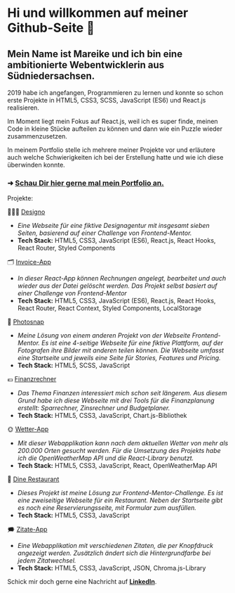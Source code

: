 <h1>Hi und willkommen auf meiner Github-Seite 👋</h1>

<h2>Mein Name ist Mareike und ich bin eine ambitionierte Webentwicklerin aus Südniedersachsen.</h2>
<p>2019 habe ich angefangen, Programmieren zu lernen und konnte so schon erste Projekte in HTML5, CSS3, SCSS, JavaScript (ES6) und React.js realisieren.</p>

<p>Im Moment liegt mein Fokus auf React.js, weil ich es super finde, meinen Code in kleine Stücke aufteilen zu können und dann wie ein Puzzle wieder zusammenzusetzen.</p>

<p>In meinem Portfolio stelle ich mehrere meiner Projekte vor und erläutere auch welche Schwierigkeiten ich bei der Erstellung hatte und wie ich diese überwinden konnte.</p>

<h3>➜ <a href="https://mareikewendler.netlify.app/" target="_blank">Schau Dir hier gerne mal mein Portfolio an.</a></h3>

Projekte:

👩🏼‍🎨 <a href="https://mareikewendler.netlify.app/projekte/designo" target="_blank">Designo</a>
- <em>Eine Webseite für eine fiktive Designagentur mit insgesamt sieben Seiten, basierend auf einer Challenge von Frontend-Mentor.</em>
- <strong>Tech Stack:</strong> HTML5, CSS3, JavaScript (ES6), React.js, React Hooks, React Router, Styled Components

🗂 <a href="https://mareikewendler.netlify.app/projekte/invoice-app" target="_blank">Invoice-App</a> 
- <em>In dieser React-App können Rechnungen angelegt, bearbeitet und auch wieder aus der Datei gelöscht werden. Das Projekt selbst basiert auf einer Challenge von Frontend-Mentor</em>
- <strong>Tech Stack:</strong> HTML5, CSS3, JavaScript (ES6), React.js, React Hooks, React Router, React Context, Styled Components, LocalStorage

📸 <a href="https://mareikewendler.netlify.app/projekte/photosnap" target="_blank">Photosnap</a> 
- <em>Meine Lösung von einem anderen Projekt von der Webseite Frontend-Mentor. Es ist eine 4-seitige Webseite für eine fiktive Plattform, auf der Fotografen ihre Bilder mit anderen teilen können. Die Webseite umfasst eine Startseite und jeweils eine Seite für Stories, Features und Pricing.</em>
- <strong>Tech Stack:</strong> HTML5, SCSS, JavaScript

💶 <a href="https://mareikewendler.netlify.app/projekte/finanzrechner" target="_blank">Finanzrechner</a>  
- <em>Das Thema Finanzen interessiert mich schon seit längerem. Aus diesem Grund habe ich diese Webseite mit drei Tools für die Finanzplanung erstellt: Sparrechner, Zinsrechner und Budgetplaner.</em>
- <strong>Tech Stack:</strong> HTML5, CSS3, JavaScript, Chart.js-Bibliothek

🌞 <a href="https://mareikewendler.netlify.app/projekte/wetterapp" target="_blank">Wetter-App</a> 
- <em>Mit dieser Webapplikation kann nach dem aktuellen Wetter von mehr als 200.000 Orten gesucht werden. Für die Umsetzung des Projekts habe ich die OpenWeatherMap API und die React-Library benutzt.</em>
- <strong>Tech Stack:</strong> HTML5, CSS3, JavaScript, React, OpenWeatherMap API

🍝 <a href="https://mareikewendler.netlify.app/projekte/dine-restaurant" target="_blank">Dine Restaurant</a>
- <em>Dieses Projekt ist meine Lösung zur Frontend-Mentor-Challenge. Es ist eine zweiseitige Webseite für ein Restaurant. Neben der Startseite gibt es noch eine Reservierungsseite, mit Formular zum ausfüllen.</em>
- <strong>Tech Stack:</strong> HTML5, CSS3, JavaScript

🗯 <a href="https://mareikewendler.netlify.app/projekte/zitateapp" target="_blank">Zitate-App</a>
- <em>Eine Webapplikation mit verschiedenen Zitaten, die per Knopfdruck angezeigt werden. Zusätzlich ändert sich die Hintergrundfarbe bei jedem Zitatwechsel.</em>
- <strong>Tech Stack:</strong> HTML5, CSS3, JavaScript, JSON, Chroma.js-Library

<p>Schick mir doch gerne eine Nachricht auf <a href="https://www.linkedin.com/in/mareike-wendler/" target="_blank"><strong>LinkedIn</strong></a>.</p>
